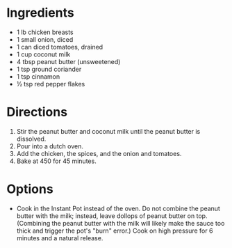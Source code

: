 # Ingredients

- 1 lb chicken breasts
- 1 small onion, diced
- 1 can diced tomatoes, drained
- 1 cup coconut milk
- 4 tbsp peanut butter (unsweetened)
- 1 tsp ground coriander
- 1 tsp cinnamon
- ½ tsp red pepper flakes

# Directions

1. Stir the peanut butter and coconut milk until the peanut butter is dissolved.
1. Pour into a dutch oven.
1. Add the chicken, the spices, and the onion and tomatoes.
1. Bake at 450 for 45 minutes.

# Options

- Cook in the Instant Pot instead of the oven. Do not combine the peanut butter with the milk; instead, leave dollops of peanut butter on top. (Combining the peanut butter with the milk will likely make the sauce too thick and trigger the pot's "burn" error.) Cook on high pressure for 6 minutes and a natural release.
